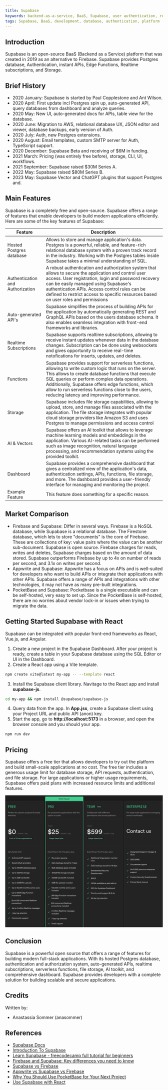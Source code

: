 ```yaml
---
title: Supabase
keywords: backend-as-a-service, BaaS, Supabase, user authentication, real-time database, storage, hosting, cloud functions, AI & vectors, realtime, edge functions
tags: Supabase, BaaS, development, database, authentication, platform
---
```


## Introduction

Supabase is an open-source BaaS (Backend as a Service) platform that was created in 2019 as an alternative to Firebase.
Supabase provides Postgres database, Authentication, instant APIs, Edge Functions, Realtime subscriptions, and Storage.

## Brief History

- 2020 January: Supabase is started by Paul Copplestone and Ant Wilson.
- 2020 April: First update incl Postgres spin up, auto-generated API, query databases from dashboard and analyze queries.
- 2020 May: New UI, auto-generated docs for APIs, table view for the database.
- 2020 June: Migration to AWS, relational database UX, JSON editor and viewer, database backups, early version of Auth.
- 2020 July: Auth, new Postgres extensions.
- 2020 August: Email templates, custom SMTP server for Auth, TypeScript support.
- 2020 December: Supabase Beta and receiving of $6M in funding.
- 2021 March: Pricing (was entirely free before), storage, CLI, UI, workflows.
- 2021 September: Supabase raised $30M Series A.
- 2022 May: Supabase raised $80M Series B.
- 2023 May: Supabase Vector and ChatGPT plugins that support Postgres and.

## Main Features

Supabase is a completely free and open-source. Supabase offers a range of features that enable developers to build modern applications efficiently. Here are some of the key features of Supabase:

| Feature                          | Description                                                                                                                                                                                                                                                                                                                                                             |
| -------------------------------- | ----------------------------------------------------------------------------------------------------------------------------------------------------------------------------------------------------------------------------------------------------------------------------------------------------------------------------------------------------------------------- |
| Hosted Postgres database         | Allows to store and manage application's data. Postgres is a powerful, reliable, and feature-rich relational database system with a proven track record in the industry. Working with the Postgres tables inside Supabase takes a minimal understanding of SQL.                                                                                                         |
| Authentication and Authorization | A robust authentication and authorization system that allows to secure the application and control user access. User registration, login and password recovery can be easily managed using Supabase's authentication APIs. Access control rules can be defined to restrict access to specific resources based on user roles and permissions                            |
| Auto-generated API's             | Supabase simplifies the process of building APIs for the application by automatically generating REST and GraphQL APIs based on the users database schema. It also enables seamless integration with front-end frameworks and libraries.                                                                                                                                |
| Realtime Subscriptions           | Supabase supports realtime subscriptions, allowing to receive instant updates whenever data in the database changes. Subscription can be done using websockets and gives opportunity to receive real-time notofications for inserts, updates, and deletes.                                                                                                              |
| Functions                        | Supabase provides support for serverless functions, allowing to write custom logic that runs on the server. This allows to create database functions that execute SQL queries or perform complex data operations. Additionally, Supabase offers edge functions, which allow to run serverless functions close to the users, reducing latency and improving performance. |
| Storage                          | Supabase includes file storage capabilities, allowing to upload, store, and manage files associated with the application. The file storage integrates with popular cloud storage providers like Amazon S3 and uses Postgres to manage permissions and access control                                                                                                    |
| AI & Vectors                     | Supabase offers an AI toolkit that allows to leverage machine learning models and embeddings in the application. Various AI-related tasks can be performed such as image recognition, natural language processing, and recommendation systems using the provided toolkit.                                                                                               |
| Dashboard                        | Supabase provides a comprehensive dashboard that gives a centralized view of the application's data, authentication settings, APIs, functions, file storage, and more. The dashboard provides a user-friendly interface for managing and monitoring the project.                                                                                                        |
| Example Feature                  | This feature does something for a specific reason.                                                                                                                                                                                                                                                                                                                      |

## Market Comparison

- Firebase and Supabase: Differ in several ways. Firebase is a NoSQL database, while Supabase is a relational database. The Firestone database, which lets to store "documents" is the core of Firebase. These are collections of key: value pairs where the value can be another sub-document. Supabase is open source. Firebase charges for reads, writes and deletes, Supabase charges based on the amount of data stored. Supabase outperforms Firebase by up to 4x on number of reads per second, and 3.1x on writes per second.
- Appwrite and Supabase: Appwrite has a focus on APIs and is well-suited for developers who want to build APIs or integrate their applications with other APIs. Supabase offers a range of APIs and integrations with other technologies, it may not have as many pre-built integrations.
- PocketBase and Supabase: Pocketbase is a single executable and can be self-hosted, very easy to set up. Since the PocketBase is self-hosted, there are no worries about vendor lock-in or issues when trying to migrate the data.

## Getting Started Supabase with React

Supabase can be integrated with popular front-end frameworks as React, Vue.js, and Angular.

1. Create a new project in the Supabase Dashboard. After your project is ready, create a table in your Supabase database using the SQL Editor or UI in the Dashboard.
2. Create a React app using a Vite template.

```bash
npm create vite@latest my-app -- --template react
```

3. Install the Supabase client library. Navitage to the React app and install **supabase-js**.

```bash
cd my-app && npm install @supabase/supabase-js
```

4. Query data from the app. In **App.jsx**, create a Supabase client using your Project URL and public API (anon) key.
5. Start the app, go to **http://localhost:5173** in a browser, and open the browser console and you should your app.

```bash
npm run dev
```

## Pricing

Supabase offers a free tier that allows developers to try out the platform and build small-scale applications at no cost. The free tier includes a generous usage limit for database storage, API requests, authentication, and file storage.
For large applications or higher usage requirements, Supabase offers paid plans with increased resource limits and additional features.

![Pricing](./img/pricing.png)

## Conclusion

Supabase is a powerful open source that offers a range of features for building modern full-stack applications. With its hosted Postgres database, authentication and authorization system, auto-generated APIs, realtime subscriptions, serverless functions, file storage, AI toolkit, and comprehensive dashboard. Supabase provides developers with a complete solution for building scalable and secure applications.

## Credits

Written by:

- Anastassia Sommer (anasommer)

## References

- [Supabase Docs](https://supabase.com/docs)
- [Introduction To Supabase](https://www.adservio.fr/post/introduction-to-supabase)
- [Learn Supabase - freecodecamp full tutorial for beginners](https://www.youtube.com/watch?v=dU7GwCOgvNY)
- [Firebase and Supabase: Key differences you need to know](https://www.red-gate.com/simple-talk/development/other-development/firebase-and-supabase-key-differences/#:~:text=Firebase%20is%20a%20NoSQL%20database,value%20documents%20may%20be%20present.)
- [Supabase vs Firebase](https://supabase.com/alternatives/supabase-vs-firebase)
- [Appwrite vs Supabase vs Firebase](https://medium.com/@tkarmakar27112000/appwrite-vs-supabase-vs-firebase-48d1dd79bdc2)
- [Why You Should Use PocketBase for Your Next Project](https://dev.to/kalashin1/why-you-should-use-pocketbase-for-your-next-project-4dda)
- [Use Supabase with React](https://supabase.com/docs/guides/getting-started/quickstarts/reactjs)
